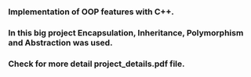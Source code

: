 ### Implementation of OOP features with C++.
### In this big project Encapsulation, Inheritance, Polymorphism and Abstraction was used.
### Check for more detail project_details.pdf file.
